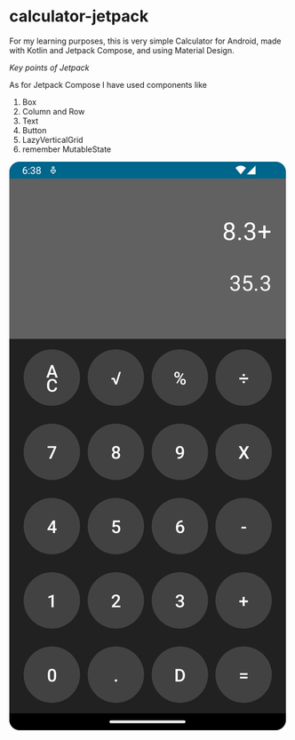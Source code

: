 # calculator-jetpack
For my learning purposes, this is very simple Calculator for Android, made with Kotlin and Jetpack Compose, and using Material Design.

_Key points of Jetpack_

As for Jetpack Compose I have used components like
 1) Box
 2) Column and Row
 3) Text
 4) Button
 5) LazyVerticalGrid
 6) remember MutableState


![Alt text](/screenshots/Screenshot_20240208_183826.png?raw=true "Screenshot")
